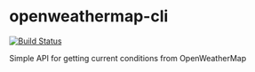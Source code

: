 # openweathermap-cli

[![Build Status](https://travis-ci.org/thedeetch/openweathermap-cli.svg?branch=master)](https://travis-ci.org/thedeetch/openweathermap-cli)

Simple API for getting current conditions from OpenWeatherMap
